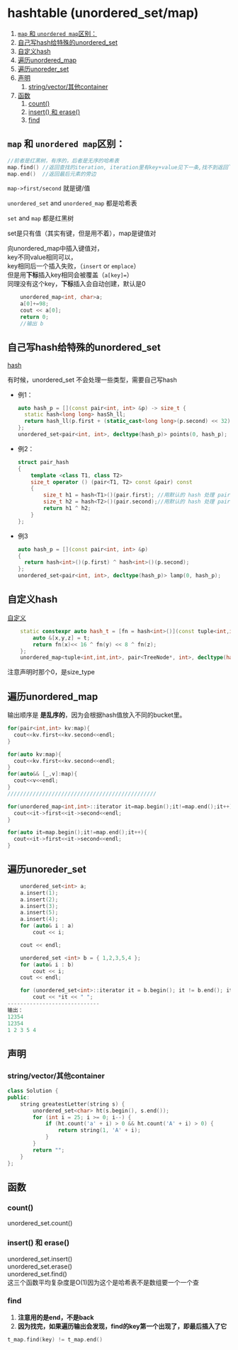 # hashtable (unordered_set/map)

1. [`map` 和 `unordered map`区别：](#map-和-unordered-map区别)
2. [自己写hash给特殊的unordered\_set](#自己写hash给特殊的unordered_set)
3. [自定义hash](#自定义hash)
4. [遍历unordered\_map](#遍历unordered_map)
5. [遍历unoreder\_set](#遍历unoreder_set)
6. [声明](#声明)
   1. [string/vector/其他container](#stringvector其他container)
7. [函数](#函数)
   1. [count()](#count)
   2. [insert() 和 erase()](#insert-和-erase)
   3. [find](#find)


## `map` 和 `unordered map`区别：

```c++
//前者是红黑树，有序的，后者是无序的哈希表
map.find() //返回查找的iteration, iteration里有key+value见下一条,找不到返回`map.end()`
map.end()  //返回最后元素的旁边
```

`map->first/second` 就是键/值

`unordered_set` and `unordered_map` 都是哈希表

`set` and `map` 都是红黑树

set是只有值（其实有键，但是用不着），map是键值对

向unordered_map中插入键值对，\
key不同value相同可以，\
key相同后一个插入失败，（`insert` or `emplace`）\
但是用**下标**插入key相同会被覆盖（`a[key]=`）\
同理没有这个key，**下标**插入会自动创建，默认是0
```cpp
    unordered_map<int, char>a;
    a[0]+=98;
    cout << a[0];
    return 0;
    //输出 b
```

## 自己写hash给特殊的unordered_set
[hash](hash和自构建hash函数给hashset.md)

有时候，unordered_set 不会处理一些类型，需要自己写hash
- 例1：
  ```cpp
  auto hash_p = [](const pair<int, int> &p) -> size_t {
    static hash<long long> hasSh_ll;
    return hash_ll(p.first + (static_cast<long long>(p.second) << 32));
  };
  unordered_set<pair<int, int>, decltype(hash_p)> points(0, hash_p);
  ```
- 例2：
  ```cpp
  struct pair_hash
  {
      template <class T1, class T2>
      size_t operator () (pair<T1, T2> const &pair) const
      {
          size_t h1 = hash<T1>()(pair.first); //用默认的 hash 处理 pair 中的第一个数据 X1
          size_t h2 = hash<T2>()(pair.second);//用默认的 hash 处理 pair 中的第二个数据 X2
          return h1 ^ h2;
      }
  };
  ```
- 例3
  ```cpp
  auto hash_p = [](const pair<int, int> &p)
  {
    return hash<int>()(p.first) ^ hash<int>()(p.second);
  };
  unordered_set<pair<int, int>, decltype(hash_p)> lamp(0, hash_p);
  ```

## 自定义hash
[自定义](hash和自构建hash函数给hashset.md)
```cpp
    static constexpr auto hash_t = [fn = hash<int>()](const tuple<int,int,int>& t)->size_t{
        auto &[x,y,z] = t;
        return fn(x)<< 16 ^ fn(y) << 8 ^ fn(z);
    };
    unordered_map<tuple<int,int,int>, pair<TreeNode*, int>, decltype(hash_t)> t_map{0, hash_t};
```
注意声明时那个0，是size_type


## 遍历unordered_map
输出顺序是 **是乱序的**，因为会根据hash值放入不同的bucket里。

```cpp
for(pair<int,int> kv:map){
  cout<<kv.first<<kv.second<<endl;
}

for(auto kv:map){
  cout<<kv.first<<kv.second<<endl;
}
for(auto&& [_,v]:map){
  cout<<v<<endl;
}
///////////////////////////////////////////////

for(unordered_map<int,int>::iterator it=map.begin();it!=map.end();it++){
  cout<<it->first<<it->second<<endl;
}

for(auto it=map.begin();it!=map.end();it++){
  cout<<it->first<<it->second<<endl;
}
```

## 遍历unoreder_set
```c++
    unordered_set<int> a;
    a.insert(1);
    a.insert(2);
    a.insert(3);
    a.insert(5);
    a.insert(4);
    for (auto& i : a)
        cout << i;

    cout << endl;

    unordered_set <int> b = { 1,2,3,5,4 };
    for (auto& i : b)
        cout << i;
    cout << endl;

    for (unordered_set<int>::iterator it = b.begin(); it != b.end(); it++)
        cout << *it << " ";
-----------------------------
输出：
12354
12354
1 2 3 5 4
```

## 声明
### string/vector/其他container
```cpp
class Solution {
public:
    string greatestLetter(string s) {
        unordered_set<char> ht(s.begin(), s.end());
        for (int i = 25; i >= 0; i--) {
            if (ht.count('a' + i) > 0 && ht.count('A' + i) > 0) {
                return string(1, 'A' + i);
            }
        }
        return "";
    }
};
```

## 函数
### count()
unordered_set.count()

### insert() 和 erase()
unordered_set.insert()\
unordered_set.erase()\
unordered_set.find()\
这三个函数平均复杂度是O(1)因为这个是哈希表不是数组要一个一个查

### find
1. **注意用的是end，不是back**
2. **因为找完，如果遍历输出会发现，find的key第一个出现了，即最后插入了它**
```cpp
t_map.find(key) != t_map.end()
```